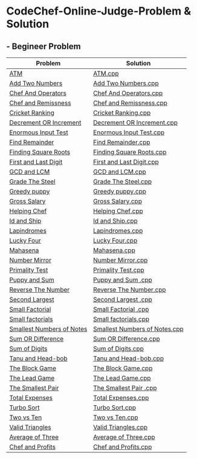 # CodeChef-Online-Judge-Problem & Solution
## - Begineer Problem
| Problem | Solution |
| ------- | -------- |
| [ATM](https://www.codechef.com/problems/HS08TEST) | [ATM.cpp](https://github.com/SohagMollik/CodeChef-Online-Judge-Solution/blob/main/Codechef/ATM.cpp) |
| [Add Two Numbers](https://www.codechef.com/problems/FLOW001) | [Add Two Numbers.cpp](https://github.com/SohagMollik/CodeChef-Online-Judge-Solution/blob/main/Codechef/Add%20Two%20Numbers.cpp) |
| [Chef And Operators](https://www.codechef.com/problems/CHOPRT) | [Chef And Operators.cpp](https://github.com/SohagMollik/CodeChef-Online-Judge-Solution/blob/main/Codechef/Chef%20And%20Operators.cpp) |
| [Chef and Remissness](https://www.codechef.com/problems/REMISS) | [Chef and Remissness.cpp](https://github.com/SohagMollik/CodeChef-Online-Judge-Solution/blob/main/Codechef/Chef%20and%20Remissness.cpp) |
| [Cricket Ranking](https://www.codechef.com/problems/CRICRANK) | [Cricket Ranking.cpp](https://github.com/SohagMollik/CodeChef-Online-Judge-Solution/blob/main/Codechef/Cricket%20Ranking.cpp) |
| [Decrement OR Increment](https://www.codechef.com/problems/DECINC) | [Decrement OR Increment.cpp](https://github.com/SohagMollik/CodeChef-Online-Judge-Solution/blob/main/Codechef/Decrement%20OR%20Increment%20.cpp) |
| [Enormous Input Test](https://www.codechef.com/problems/INTEST) | [Enormous Input Test.cpp](https://github.com/SohagMollik/CodeChef-Online-Judge-Solution/blob/main/Codechef/Enormous%20Input%20Test.cpp) | 
| [Find Remainder](https://www.codechef.com/problems/FLOW002) | [Find Remainder.cpp](https://github.com/SohagMollik/CodeChef-Online-Judge-Solution/blob/main/Codechef/Find%20Remainder.cpp) |
| [Finding Square Roots](https://www.codechef.com/problems/FSQRT) | [Finding Square Roots.cpp](https://github.com/SohagMollik/CodeChef-Online-Judge-Solution/blob/main/Codechef/Finding%20Square%20Roots.cpp) |
| [First and Last Digit](https://www.codechef.com/problems/FLOW004) | [First and Last Digit.cpp](https://github.com/SohagMollik/CodeChef-Online-Judge-Solution/blob/main/Codechef/First%20and%20Last%20Digit%20.cpp) |
| [GCD and LCM](https://www.codechef.com/problems/FLOW016) | [GCD and LCM.cpp](https://github.com/SohagMollik/CodeChef-Online-Judge-Solution/blob/main/Codechef/GCD%20and%20LCM.cpp) |
| [Grade The Steel](https://www.codechef.com/problems/FLOW014) | [Grade The Steel.cpp](https://github.com/SohagMollik/CodeChef-Online-Judge-Solution/blob/main/Codechef/Grade%20The%20Steel.cpp) |
| [Greedy puppy](https://www.codechef.com/problems/GDOG) | [Greedy puppy.cpp](https://github.com/SohagMollik/CodeChef-Online-Judge-Solution/blob/main/Codechef/Greedy%20puppy%20.cpp) |
| [Gross Salary](https://www.codechef.com/problems/FLOW011) | [Gross Salary.cpp](https://github.com/SohagMollik/CodeChef-Online-Judge-Solution/blob/main/Codechef/Gross%20Salary.cpp) |
| [Helping Chef](https://www.codechef.com/problems/FLOW008) | [Helping Chef.cpp](https://github.com/SohagMollik/CodeChef-Online-Judge-Solution/blob/main/Codechef/Helping%20Chef.cpp) |
| [Id and Ship](https://www.codechef.com/problems/FLOW010) | [Id and Ship.cpp](https://github.com/SohagMollik/CodeChef-Online-Judge-Solution/blob/main/Codechef/Id%20and%20Ship.cpp) |
| [Lapindromes](https://www.codechef.com/problems/LAPIN) | [Lapindromes.cpp](https://github.com/SohagMollik/CodeChef-Online-Judge-Solution/blob/main/Codechef/Lapindromes.cpp) |
| [Lucky Four](https://www.codechef.com/problems/LUCKFOUR) | [Lucky Four.cpp](https://github.com/SohagMollik/CodeChef-Online-Judge-Solution/blob/main/Codechef/Lucky%20Four.cpp) |
| [Mahasena](https://www.codechef.com/problems/AMR15A) | [Mahasena.cpp](https://github.com/SohagMollik/CodeChef-Online-Judge-Solution/blob/main/Codechef/Mahasena.cpp) |
| [Number Mirror](https://www.codechef.com/problems/START01) | [Number Mirror.cpp](https://github.com/SohagMollik/CodeChef-Online-Judge-Solution/blob/main/Codechef/Number%20Mirror.cpp) |
| [Primality Test](https://www.codechef.com/problems/PRB01) | [Primality Test.cpp](https://github.com/SohagMollik/CodeChef-Online-Judge-Solution/blob/main/Codechef/Primality%20Test.cpp) |
| [Puppy and Sum](https://www.codechef.com/problems/PPSUM) | [Puppy and Sum .cpp](https://github.com/SohagMollik/CodeChef-Online-Judge-Solution/blob/main/Codechef/Puppy%20and%20Sum%20.cpp) |
| [Reverse The Number](https://www.codechef.com/problems/FLOW007) | [Reverse The Number.cpp](https://github.com/SohagMollik/CodeChef-Online-Judge-Solution/blob/main/Codechef/Reverse%20The%20Number.cpp) |
| [Second Largest](https://www.codechef.com/problems/FLOW017) | [Second Largest .cpp](https://github.com/SohagMollik/CodeChef-Online-Judge-Solution/blob/main/Codechef/Second%20Largest%20.cpp) |
| [Small Factorial](https://www.codechef.com/problems/FLOW018) | [Small Factorial .cpp](https://github.com/SohagMollik/CodeChef-Online-Judge-Solution/blob/main/Codechef/Small%20Factorial%20.cpp) |
| [Small factorials](https://www.codechef.com/problems/FCTRL2) | [Small factorials.cpp](https://github.com/SohagMollik/CodeChef-Online-Judge-Solution/blob/main/Codechef/Small%20factorials.cpp) |
| [Smallest Numbers of Notes](https://www.codechef.com/problems/FLOW005) | [Smallest Numbers of Notes.cpp](https://github.com/SohagMollik/CodeChef-Online-Judge-Solution/blob/main/Codechef/Smallest%20Numbers%20of%20Notes.cpp) |
| [Sum OR Difference](https://www.codechef.com/problems/DIFFSUM) | [Sum OR Difference.cpp](https://github.com/SohagMollik/CodeChef-Online-Judge-Solution/blob/main/Codechef/Sum%20OR%20Difference%20.cpp) |
| [Sum of Digits](https://www.codechef.com/problems/FLOW006) | [Sum of Digits.cpp](https://github.com/SohagMollik/CodeChef-Online-Judge-Solution/blob/main/Codechef/Sum%20of%20Digits.cpp) |
| [Tanu and Head-bob](https://www.codechef.com/problems/HEADBOB) | [Tanu and Head-bob.cpp](https://github.com/SohagMollik/CodeChef-Online-Judge-Solution/blob/main/Codechef/Tanu%20and%20Head-bob.cpp) |
| [The Block Game](https://www.codechef.com/problems/PALL01) | [The Block Game.cpp](https://github.com/SohagMollik/CodeChef-Online-Judge-Solution/blob/main/Codechef/The%20Block%20Game.cpp) |
| [The Lead Game](https://www.codechef.com/problems/TLG) | [The Lead Game.cpp](https://github.com/SohagMollik/CodeChef-Online-Judge-Solution/blob/main/Codechef/The%20Lead%20Game.cpp) |
| [The Smallest Pair](https://www.codechef.com/problems/SMPAIR) | [The Smallest Pair .cpp](https://github.com/SohagMollik/CodeChef-Online-Judge-Solution/blob/main/Codechef/The%20Smallest%20Pair%20.cpp) |
| [Total Expenses](https://www.codechef.com/problems/FLOW009) | [Total Expenses.cpp](https://github.com/SohagMollik/CodeChef-Online-Judge-Solution/blob/main/Codechef/Total%20Expenses.cpp) |
| [Turbo Sort](https://www.codechef.com/problems/TSORT) | [Turbo Sort.cpp](https://github.com/SohagMollik/CodeChef-Online-Judge-Solution/blob/main/Codechef/Turbo%20Sort.cpp) |
| [Two vs Ten](https://www.codechef.com/problems/TWOVSTEN) | [Two vs Ten.cpp](https://github.com/SohagMollik/CodeChef-Online-Judge-Solution/blob/main/Codechef/Two%20vs%20Ten.cpp) |
| [Valid Triangles](https://www.codechef.com/problems/FLOW013) | [Valid Triangles.cpp](https://github.com/SohagMollik/CodeChef-Online-Judge-Solution/blob/main/Codechef/Valid%20Triangles.cpp) |
| [Average of Three](https://www.codechef.com/START23C/problems/AVGOF3) | [Average of Three.cpp](https://github.com/SohagMollik/CodeChef-Online-Judge-Solution/blob/main/Codechef/Average%20of%20Three.cpp) |
| [Chef and Profits](https://www.codechef.com/START23C/problems/CHFPROFIT) | [Chef and Profits.cpp](https://github.com/SohagMollik/CodeChef-Online-Judge-Solution/blob/main/Codechef/Chef%20and%20Profits.cpp) |
